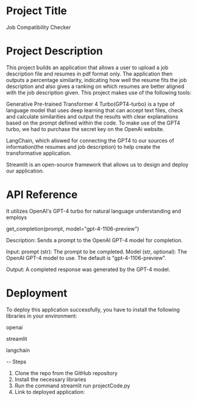 # Project Title
Job Compatibility Checker

# Project Description
This project builds an application that allows a user to upload a job description file and resumes in pdf format only. The application then outputs a percentage similarity, indicating how well the resume fits the job description and also gives a ranking on which resumes are better aligned with the job description given. This project makes use of the following tools:

Generative Pre-trained Transformer 4 Turbo(GPT4-turbo) is a type of language model that uses deep learning that can accept text files, check and calculate similarities and output the results with clear explanations based on the prompt defined within the code. To make use of the GPT4 turbo, we had to purchase the secret key on the OpenAi website.

LangChain, which allowed for connecting the GPT4 to our sources of information(the resumes and job description) to help create the transformative application.

Streamlit is an open-source framework that allows us to design and deploy our application.

# API Reference
It utilizes OpenAI's GPT-4 turbo for natural language understanding and employs

get_completion(prompt, model="gpt-4-1106-preview")

Description: Sends a prompt to the OpenAI GPT-4 model for completion.

Input: prompt (str): The prompt to be completed. Model (str, optional): The OpenAI GPT-4 model to use. The default is "gpt-4-1106-preview".

Output: A completed response was generated by the GPT-4 model.

# Deployment
To deploy this application successfully, you have to install the following libraries in your environment:

openai

streamlit

langchain

-- Steps

1. Clone the repo from the GitHub repository
2. Install the necessary libraries
3. Run the command streamlit run projectCode.py
4. Link to deployed application:
